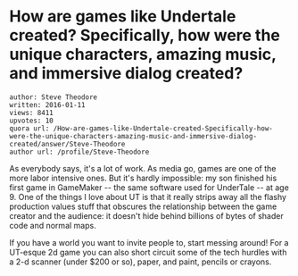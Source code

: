 # How are games like Undertale created? Specifically, how were the unique characters, amazing music, and immersive dialog created?

	author: Steve Theodore
	written: 2016-01-11
	views: 8411
	upvotes: 10
	quora url: /How-are-games-like-Undertale-created-Specifically-how-were-the-unique-characters-amazing-music-and-immersive-dialog-created/answer/Steve-Theodore
	author url: /profile/Steve-Theodore


As everybody says, it's a lot of work. As media go, games are one of the more labor intensive ones. But it's hardly impossible: my son finished his first game in GameMaker -- the same software used for UnderTale -- at age 9. One of the things I love about UT is that it really strips away all the flashy production values stuff that obscures the relationship between the game creator and the audience: it doesn't hide behind billions of bytes of shader code and normal maps.

If you have a world you want to invite people to, start messing around! For a UT-esque 2d game you can also short circuit some of the tech hurdles with a 2-d scanner (under $200 or so), paper, and paint, pencils or crayons.


